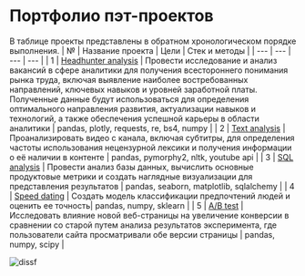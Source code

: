 # Портфолио пэт-проектов
В таблице проекты представлены в обратном хронологическом порядке выполнения.
| № | Название проекта | Цели | Стек и методы |
| --- | --- | --- | --- |
| 1 | [Headhunter analysis](https://github.com/dissf/pet-projects/tree/main/data_analytics/headhunter_analysis) | Провести исследование и анализ вакансий в сфере аналитики для получения всестороннего понимания рынка труда, включая выявление наиболее востребованных направлений, ключевых навыков и уровней заработной платы. Полученные данные будут использоваться для определения оптимального направления развития, актуализации навыков и технологий, а также обеспечения успешной карьеры в области аналитики | pandas, plotly, requests, re, bs4, numpy |
| 2 | [Text analysis](https://github.com/dissf/pet-projects/tree/main/data_analytics/text_analysis) | Проанализировать видео с канала, включая субтитры, для определения частоты использования нецензурной лексики и получения информации о её наличии в контенте | pandas, pymorphy2, nltk, youtube api |
| 3 | [SQL analysis](https://github.com/dissf/pet-projects/tree/main/data_analytics/sql_analysis) | Провести анализ базы данных, вычислить основные продуктовые метрики и создать наглядные визуализации для представления результатов | pandas, seaborn, matplotlib, sqlalchemy |
| 4 | [Speed dating](https://github.com/dissf/pet-projects/tree/main/data_science/speed_dating) | Создать модель классификации предпочтений людей и оценить ее точность| pandas, numpy, sklearn |
| 5 | [A/B test](https://github.com/dissf/pet-projects/tree/main/data_analytics/ab_test) | Исследовать влияние новой веб-страницы на увеличение конверсии в сравнении со старой путем анализа результатов эксперимента, где пользователи сайта просматривали обе версии страницы | pandas, numpy, scipy |  
  
  
<p align="left"> <img src="https://komarev.com/ghpvc/?username=dissf&label=Profile%20views&color=0e75b6&style=flat" alt="dissf" /> </p>
